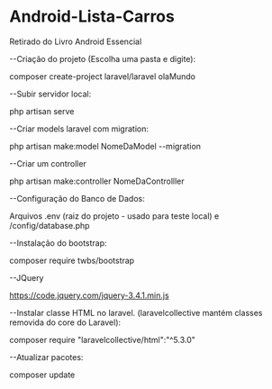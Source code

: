 # Android-Lista-Carros
Retirado do Livro  Android Essencial

--Criação do projeto (Escolha uma pasta e digite):

composer create-project laravel/laravel olaMundo

--Subir servidor local:

php artisan serve

--Criar models laravel com migration:

php artisan make:model NomeDaModel --migration

--Criar um controller

php artisan make:controller NomeDaControlller

--Configuração do Banco de Dados:

Arquivos .env (raiz do projeto - usado para teste local) e /config/database.php

--Instalação do bootstrap:

composer require twbs/bootstrap

--JQuery

https://code.jquery.com/jquery-3.4.1.min.js

--Instalar classe HTML no laravel. (laravelcollective mantém classes removida do core do Laravel):

composer require "laravelcollective/html":"^5.3.0"

--Atualizar pacotes:

composer update
